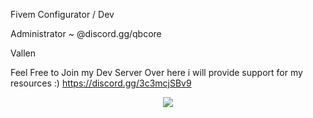 Fivem Configurator / Dev

Administrator ~ @discord.gg/qbcore

Vallen

Feel Free to Join my Dev Server Over here i will provide support for my resources :)  https://discord.gg/3c3mcjSBv9


<p align="center">
 <a href=https://ko-fi.com/mrevilgamer><img src=https://github-readme-stats.vercel.app/api?username=vallenthisside&count_private=true&show_icons=true&title_color=dc143c&text_color=ffffff&icon_color=dc143c&hide_border=true&bg_color=282a36&layout=compact&hide_title=false&hide_rank=false><a>
</p>
